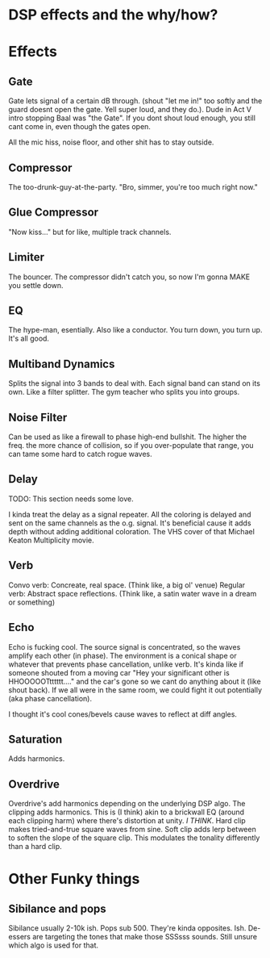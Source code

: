 # DSP effects and the why/how?

# Effects

## Gate

Gate lets signal of a certain dB through. (shout "let me in!" too softly and the guard doesnt open the gate. Yell super loud, and they do.). Dude in Act V intro stopping Baal was "the Gate".
If you dont shout loud enough, you still cant come in, even though the gates open. 

All the mic hiss, noise floor, and other shit has to stay outside. 

## Compressor

The too-drunk-guy-at-the-party. "Bro, simmer, you're too much right now."

## Glue Compressor

"Now kiss..." but for like, multiple track channels.

## Limiter

The bouncer. The compressor didn't catch you, so now I'm gonna MAKE you settle down. 

## EQ

The hype-man, esentially. Also like a conductor. You turn down, you turn up. It's all good. 

## Multiband Dynamics

Splits the signal into 3 bands to deal with. Each signal band can stand on its own. Like a filter splitter. The gym teacher who splits you into groups. 

## Noise Filter

Can be used as like a firewall to phase high-end bullshit. The higher the freq. the more chance of collision, so if you over-populate that range, you can tame some hard to catch rogue waves.

## Delay

TODO: This section needs some love. 

I kinda treat the delay as a signal repeater. All the coloring is delayed and sent on the same channels as the o.g. signal. It's beneficial cause it adds depth without adding additional coloration. The VHS cover of that Michael Keaton Multiplicity movie.

## Verb

Convo verb: Concreate, real space. (Think like, a big ol' venue)
Regular verb: Abstract space reflections. (Think like, a satin water wave in a dream or something)

## Echo

Echo is fucking cool. The source signal is concentrated, so the waves amplify each other (in phase). The environment is a conical shape or whatever that prevents phase cancellation, unlike verb. 
It's kinda like if someone shouted from a moving car "Hey your significant other is HHOOOOOTtttttt...." and the car's gone so we cant do anything about it (like shout back). If we all were in the same room, we could fight it out potentially (aka phase cancellation). 

I thought it's cool cones/bevels cause waves to reflect at diff angles. 

## Saturation

Adds harmonics.

## Overdrive

Overdrive's add harmonics depending on the underlying DSP algo. The clipping adds harmonics. This is (I think) akin to a brickwall EQ (around each clipping harm) where there's distortion at unity. _I THINK_.
Hard clip makes tried-and-true square waves from sine. 
Soft clip adds lerp between to soften the slope of the square clip. This modulates the tonality differently than a hard clip. 


# Other Funky things

## Sibilance and pops

Sibilance usually 2-10k ish. Pops sub 500. They're kinda opposites. Ish. 
De-essers are targeting the tones that make those SSSsss sounds. Still unsure which algo is used for that. 



